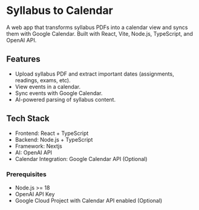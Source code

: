 # Syllabus to Calendar

A web app that transforms syllabus PDFs into a calendar view and syncs them with Google Calendar. Built with React, Vite, Node.js, TypeScript, and OpenAI API.

## Features

- Upload syllabus PDF and extract important dates (assignments, readings, exams, etc).
- View events in a calendar.
- Sync events with Google Calendar.
- AI-powered parsing of syllabus content.

## Tech Stack

- Frontend: React + TypeScript
- Backend: Node.js + TypeScript
- Framework: Nextjs
- AI: OpenAI API
- Calendar Integration: Google Calendar API (Optional)

### Prerequisites

- Node.js >= 18
- OpenAI API Key
- Google Cloud Project with Calendar API enabled (Optional)
